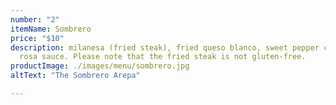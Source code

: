 ```yaml
---
number: "2"
itemName: Sombrero
price: "$10"
description: milanesa (fried steak), fried queso blanco, sweet pepper cabbage slaw,
  rosa sauce. Please note that the fried steak is not gluten-free.
productImage: ./images/menu/sombrero.jpg
altText: "The Sombrero Arepa"

---
```

